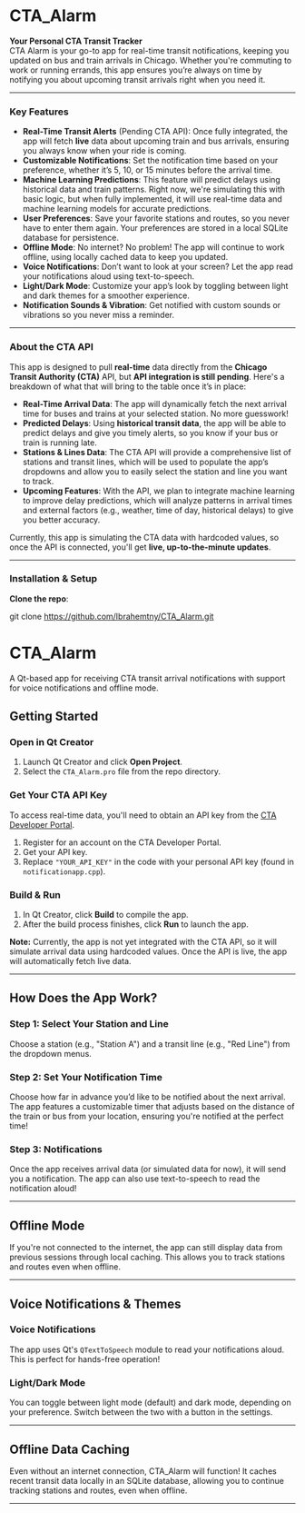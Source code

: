 # CTA_Alarm

**Your Personal CTA Transit Tracker**  
CTA Alarm is your go-to app for real-time transit notifications, keeping you updated on bus and train arrivals in Chicago. Whether you're commuting to work or running errands, this app ensures you’re always on time by notifying you about upcoming transit arrivals right when you need it.

---

### Key Features

- **Real-Time Transit Alerts** (Pending CTA API): Once fully integrated, the app will fetch **live** data about upcoming train and bus arrivals, ensuring you always know when your ride is coming.
- **Customizable Notifications**: Set the notification time based on your preference, whether it’s 5, 10, or 15 minutes before the arrival time. 
- **Machine Learning Predictions**: This feature will predict delays using historical data and train patterns. Right now, we're simulating this with basic logic, but when fully implemented, it will use real-time data and machine learning models for accurate predictions.
- **User Preferences**: Save your favorite stations and routes, so you never have to enter them again. Your preferences are stored in a local SQLite database for persistence.
- **Offline Mode**: No internet? No problem! The app will continue to work offline, using locally cached data to keep you updated.
- **Voice Notifications**: Don’t want to look at your screen? Let the app read your notifications aloud using text-to-speech.
- **Light/Dark Mode**: Customize your app’s look by toggling between light and dark themes for a smoother experience.
- **Notification Sounds & Vibration**: Get notified with custom sounds or vibrations so you never miss a reminder.

---

### About the CTA API

This app is designed to pull **real-time** data directly from the **Chicago Transit Authority (CTA)** API, but **API integration is still pending**. Here's a breakdown of what that will bring to the table once it’s in place:

- **Real-Time Arrival Data**: The app will dynamically fetch the next arrival time for buses and trains at your selected station. No more guesswork!
- **Predicted Delays**: Using **historical transit data**, the app will be able to predict delays and give you timely alerts, so you know if your bus or train is running late.
- **Stations & Lines Data**: The CTA API will provide a comprehensive list of stations and transit lines, which will be used to populate the app’s dropdowns and allow you to easily select the station and line you want to track.
- **Upcoming Features**: With the API, we plan to integrate machine learning to improve delay predictions, which will analyze patterns in arrival times and external factors (e.g., weather, time of day, historical delays) to give you better accuracy.

Currently, this app is simulating the CTA data with hardcoded values, so once the API is connected, you'll get **live, up-to-the-minute updates**.

---


### Installation & Setup

 **Clone the repo**:


git clone https://github.com/Ibrahemtny/CTA_Alarm.git




# CTA_Alarm

A Qt-based app for receiving CTA transit arrival notifications with support for voice notifications and offline mode.

## Getting Started

### Open in Qt Creator
1. Launch Qt Creator and click **Open Project**.
2. Select the `CTA_Alarm.pro` file from the repo directory.

### Get Your CTA API Key
To access real-time data, you'll need to obtain an API key from the [CTA Developer Portal](https://dev.careers.cta.org/).
1. Register for an account on the CTA Developer Portal.
2. Get your API key.
3. Replace `"YOUR_API_KEY"` in the code with your personal API key (found in `notificationapp.cpp`).

### Build & Run
1. In Qt Creator, click **Build** to compile the app.
2. After the build process finishes, click **Run** to launch the app.

**Note:** Currently, the app is not yet integrated with the CTA API, so it will simulate arrival data using hardcoded values. Once the API is live, the app will automatically fetch live data.

---

## How Does the App Work?

### Step 1: Select Your Station and Line
Choose a station (e.g., "Station A") and a transit line (e.g., "Red Line") from the dropdown menus.

### Step 2: Set Your Notification Time
Choose how far in advance you’d like to be notified about the next arrival. The app features a customizable timer that adjusts based on the distance of the train or bus from your location, ensuring you're notified at the perfect time!
### Step 3: Notifications
Once the app receives arrival data (or simulated data for now), it will send you a notification. The app can also use text-to-speech to read the notification aloud!

---

## Offline Mode

If you're not connected to the internet, the app can still display data from previous sessions through local caching. This allows you to track stations and routes even when offline.

---

## Voice Notifications & Themes

### Voice Notifications
The app uses Qt's `QTextToSpeech` module to read your notifications aloud. This is perfect for hands-free operation!

### Light/Dark Mode
You can toggle between light mode (default) and dark mode, depending on your preference. Switch between the two with a button in the settings.

---

## Offline Data Caching
Even without an internet connection, CTA_Alarm will function! It caches recent transit data locally in an SQLite database, allowing you to continue tracking stations and routes, even when offline.

---



